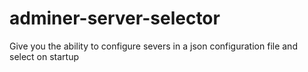 # adminer-server-selector
Give you the ability to configure severs in a json configuration file and select on startup
